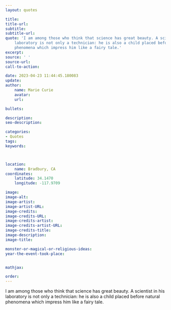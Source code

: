 ```yaml
---
layout: quotes

title:
title-url:
subtitle:
subtitle-url:
quote: 'I am among those who think that science has great beauty. A scientist in his
    laboratory is not only a technician: he is also a child placed before natural
    phenomena which impress him like a fairy tale.'
excerpt:
source: ' '
source-url:
call-to-action:

date: 2023-04-23 11:44:45.180083
update:
author:
    name: Marie Curie
    avatar:
    url:

bullets:

description:
seo-description:

categories:
- Quotes
tags:
keywords:



location:
    name: Bradbury, CA
coordinates:
    latitude: 34.1470
    longitude: -117.9709

image:
image-alt:
image-artist:
image-artist-URL:
image-credits:
image-credits-URL:
image-credits-artist:
image-credits-artist-URL:
image-credits-title:
image-description:
image-title:

monster-or-magical-or-religious-ideas:
year-the-event-took-place:


mathjax:

order:
---
```

I am among those who think that science has great beauty. A scientist in his laboratory is not only a technician: he is also a child placed before natural phenomena which impress him like a fairy tale.